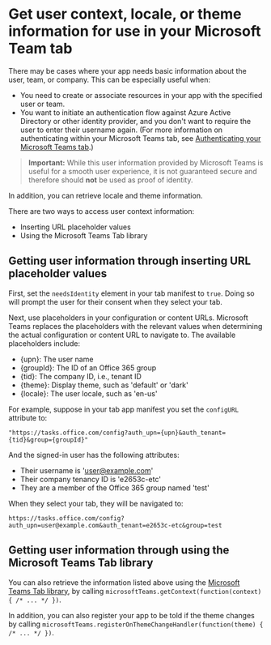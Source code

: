 ﻿# Get user context, locale, or theme information for use in your Microsoft Team tab

There may be cases where your app needs basic information about the user, team, or company. This can be especially useful when:

* You need to create or associate resources in your app with the specified user or team.
* You want to initiate an authentication flow against Azure Active Directory or other identity provider, and you don't want to require the user to enter their username again. (For more information on authenticating within your Microsoft Teams tab, see [Authenticating your Microsoft Teams tab](auth.md).)

> **Important:** While this user information provided by Microsoft Teams is useful for a smooth user experience, it is not guaranteed secure and therefore should **not** be used as proof of identity. 

In addition, you can retrieve locale and theme information.

There are two ways to access user context information:

* Inserting URL placeholder values
* Using the Microsoft Teams Tab library

## Getting user information through inserting URL placeholder values

First, set the `needsIdentity` element in your tab manifest to `true`. Doing so will prompt the user for their consent when they select your tab.

Next, use placeholders in your configuration or content URLs. Microsoft Teams replaces the placeholders with the relevant values when determining the actual configuration or content URL to navigate to. The available placeholders include:

* {upn}: The user name
* {groupId}: The ID of an Office 365 group
* {tid}: The company ID, i.e., tenant ID
* {theme}: Display theme, such as 'default' or 'dark'
* {locale}: The user locale, such as 'en-us'

For example, suppose in your tab app manifest you set the `configURL` attribute to:

`"https://tasks.office.com/config?auth_upn={upn}&auth_tenant={tid}&group={groupId}"`

And the signed-in user has the following attributes:

* Their username is 'user@example.com'
* Their company tenancy ID is 'e2653c-etc'
* They are a member of the Office 365 group named 'test' 

When they select your tab, they will be navigated to:

`https://tasks.office.com/config?auth_upn=user@example.com&auth_tenant=e2653c-etc&group=test`


## Getting user information through using the Microsoft Teams Tab library

You can also retrieve the information listed above using the [Microsoft Teams Tab library](https://statics.teams.microsoft.com/sdk/v0.2/js/MicrosoftTeams.js), by calling `microsoftTeams.getContext(function(context) { /* ... */ })`.

In addition, you can also register your app to be told if the theme changes by calling `microsoftTeams.registerOnThemeChangeHandler(function(theme) { /* ... */ })`.










